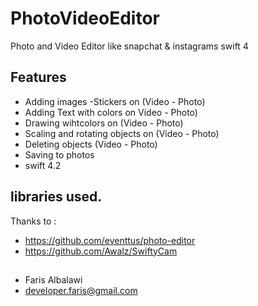 # PhotoVideoEditor
Photo and Video Editor like snapchat & instagrams swift 4


## Features 
- Adding images -Stickers on (Video - Photo)
-  Adding Text with colors on Video - Photo)
- Drawing wihtcolors on (Video - Photo)
- Scaling and rotating objects on (Video - Photo)
-  Deleting objects (Video - Photo)
- Saving to photos 
-  swift 4.2 



## libraries used. 
Thanks to :
- https://github.com/eventtus/photo-editor
- https://github.com/Awalz/SwiftyCam 



## 

- Faris Albalawi
- developer.faris@gmail.com









